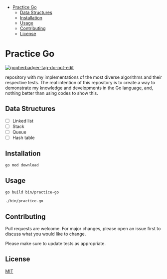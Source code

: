 - [Practice Go](#practice-go)
  - [Data Structures](#data-structures)
  - [Installation](#installation)
  - [Usage](#usage)
  - [Contributing](#contributing)
  - [License](#license)

# Practice Go
<a href='https://github.com/jpoles1/gopherbadger' target='_blank'>![gopherbadger-tag-do-not-edit](https://img.shields.io/badge/Go%20Coverage-67%25-brightgreen.svg?longCache=true&style=flat)</a>

repository with my implementations of the most diverse algorithms and their respective tests. The real intention of this repository is to create a way to demonstrate my knowledge and developments in the Go language, and, nothing better than using codes to show this.

## Data Structures

- [ ] Linked list
- [ ] Stack
- [ ] Queue
- [ ] Hash table

## Installation

```bash
go mod download
```

## Usage

```bash
go build bin/practice-go

./bin/practice-go
```

## Contributing
Pull requests are welcome. For major changes, please open an issue first to discuss what you would like to change.

Please make sure to update tests as appropriate.

## License
[MIT](https://choosealicense.com/licenses/mit/)